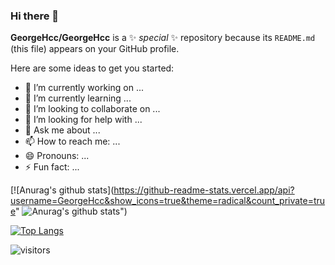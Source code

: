 ### Hi there 👋


**GeorgeHcc/GeorgeHcc** is a ✨ _special_ ✨ repository because its `README.md` (this file) appears on your GitHub profile.

Here are some ideas to get you started:

- 🔭 I’m currently working on ...
- 🌱 I’m currently learning ...
- 👯 I’m looking to collaborate on ...
- 🤔 I’m looking for help with ...
- 💬 Ask me about ...
- 📫 How to reach me: ...
- 😄 Pronouns: ...
- ⚡ Fun fact: ...



[![Anurag's github stats](https://github-readme-stats.vercel.app/api?username=GeorgeHcc&show_icons=true&theme=radical&count_private=true"
![Anurag's github stats")](https://github.com/anuraghazra/github-readme-stats)

[![Top Langs](https://github-readme-stats.vercel.app/api/top-langs/?username=GeorgeHcc&layout=compact)](https://github.com/anuraghazra/github-readme-stats)
<!-- 访客-->
 ![visitors](https://visitor-badge.glitch.me/badge?page_id=GeorgeHcc.Vue3-CMS&left_color=green&right_color=blue)
